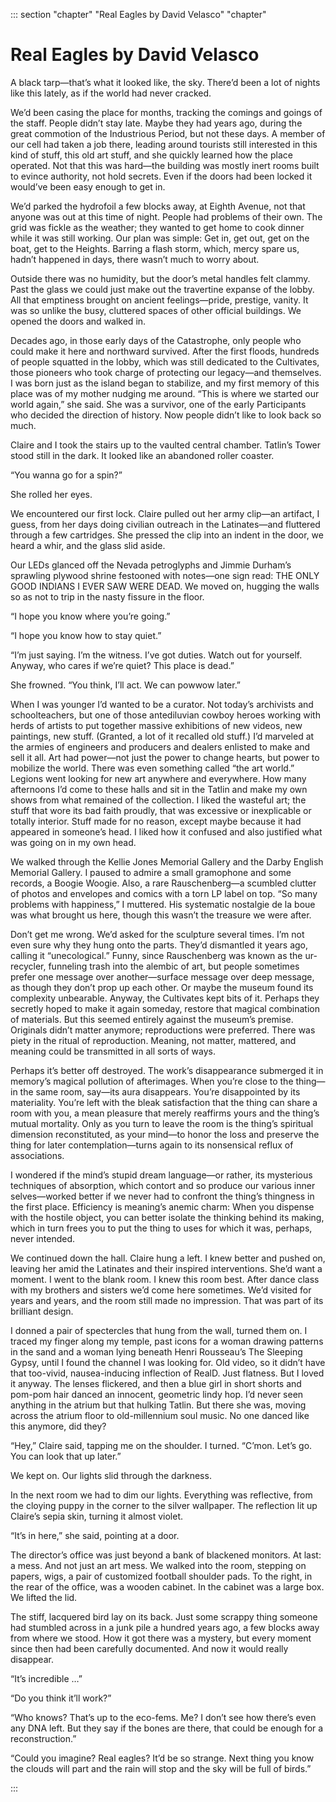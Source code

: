 

::: section "chapter" "Real Eagles by David Velasco" "chapter"

# Real Eagles by David Velasco


A black tarp—that’s what it looked like, the sky. There’d been a lot of nights like this lately, as if the world had never cracked.

We’d been casing the place for months, tracking the comings and goings of the staff. People didn’t stay late. Maybe they had years ago, during the great commotion of the Industrious Period, but not these days. A member of our cell had taken a job there, leading around tourists still interested in this kind of stuff, this old art stuff, and she quickly learned how the place operated. Not that this was hard—the building was mostly inert rooms built to evince authority, not hold secrets. Even if the doors had been locked it would’ve been easy enough to get in.

We’d parked the hydrofoil a few blocks away, at Eighth Avenue, not that anyone was out at this time of night. People had problems of their own. The grid was fickle as the weather; they wanted to get home to cook dinner while it was still working. Our plan was simple: Get in, get out, get on the boat, get to the Heights. Barring a flash storm, which, mercy spare us, hadn’t happened in days, there wasn’t much to worry about.

Outside there was no humidity, but the door’s metal handles felt clammy. Past the glass we could just make out the travertine expanse of the lobby. All that emptiness brought on ancient feelings—pride, prestige, vanity. It was so unlike the busy, cluttered spaces of other official buildings. We opened the doors and walked in.

Decades ago, in those early days of the Catastrophe, only people who could make it here and northward survived. After the first floods, hundreds of people squatted in the lobby, which was still dedicated to the Cultivates, those pioneers who took charge of protecting our legacy—and themselves. I was born just as the island began to stabilize, and my first memory of this place was of my mother nudging me around.
“This is where we started our world again,” she said. She was a survivor, one of the early Participants who decided the direction of history. Now people didn’t like to look back so much.

Claire and I took the stairs up to the vaulted central chamber. Tatlin’s Tower stood still in the dark. It looked like an abandoned roller coaster.

“You wanna go for a spin?”

She rolled her eyes.

We encountered our first lock. Claire pulled out her army clip—an artifact, I guess, from her days doing civilian outreach in the Latinates—and fluttered through a few cartridges. She pressed the clip into an indent in the door, we heard a whir, and the glass slid aside.

Our LEDs glanced off the Nevada petroglyphs and Jimmie Durham’s sprawling plywood shrine festooned with notes—one sign read: THE ONLY GOOD INDIANS I EVER SAW WERE DEAD. We moved on, hugging the walls so as not to trip in the nasty fissure in the floor.

“I hope you know where you’re going.”

“I hope you know how to stay quiet.”

“I’m just saying. I’m the witness. I’ve got duties. Watch out for yourself. Anyway, who cares if we’re quiet? This place is dead.”

She frowned. “You think, I’ll act. We can powwow later.”

When I was younger I’d wanted to be a curator. Not today’s archivists and schoolteachers, but one of those antediluvian cowboy heroes working with herds of artists to put together massive exhibitions of new videos, new paintings, new stuff. (Granted, a lot of it recalled old stuff.) I’d marveled at the armies of engineers and producers and dealers enlisted to make and sell it all. Art had power—not just the power to change hearts, but power to mobilize the world. There was even something called
“the art world.” Legions went looking for new art anywhere and everywhere. How many afternoons I’d come to these halls and sit in the Tatlin and make my own shows from what remained of the collection. I liked the wasteful art; the stuff that wore its bad faith proudly, that was excessive or inexplicable or totally interior. Stuff made for no reason, except maybe because it had appeared in someone’s head. I liked how it confused and also justified what was going on in my own head.

We walked through the Kellie Jones Memorial Gallery and the Darby English Memorial Gallery. I paused to admire a small gramophone and some records, a Boogie Woogie. Also, a rare Rauschenberg—a scumbled clutter of photos and envelopes and comics with a torn LP label on top. “So many problems with happiness,” I muttered. His systematic nostalgie de la boue was what brought us here, though this wasn’t the treasure we were after.

Don’t get me wrong. We’d asked for the sculpture several times. I’m not even sure why they hung onto the parts. They’d dismantled it years ago, calling it “unecological.” Funny, since Rauschenberg was known as the ur-recycler, funneling trash into the alembic of art, but people sometimes prefer one message over another—surface message over deep message, as though they don’t prop up each other. Or maybe the museum found its complexity unbearable. Anyway, the Cultivates kept bits of it. Perhaps they secretly hoped to make it again someday, restore that magical combination of materials. But this seemed entirely against the museum’s premise. Originals didn’t matter anymore; reproductions were preferred. There was piety in the ritual of reproduction. Meaning, not matter, mattered, and meaning could be transmitted in all sorts of ways.

Perhaps it’s better off destroyed. The work’s disappearance submerged it in memory’s magical pollution of afterimages. When you’re close to the thing—in the same room, say—its aura disappears. You’re disappointed by its materiality. You’re left with the bleak satisfaction that the thing can share a room with you, a mean pleasure that merely reaffirms yours and the thing’s mutual mortality. Only as you turn to leave the room is the thing’s spiritual dimension reconstituted, as your mind—to honor the loss and preserve the thing for later contemplation—turns again to its nonsensical reflux of associations.

I wondered if the mind’s stupid dream language—or rather, its mysterious techniques of absorption, which contort and so produce our various inner selves—worked better if we never had to confront the thing’s thingness in the first place. Efficiency is meaning’s anemic charm: When you dispense with the hostile object, you can better isolate the thinking behind its making, which in turn frees you to put the thing to uses for which it was, perhaps, never intended.

We continued down the hall. Claire hung a left. I knew better and pushed on, leaving her amid the Latinates and their inspired interventions. She’d want a moment. I went to the blank room. I knew this room best. After dance class with my brothers and sisters we’d come here sometimes. We’d visited for years and years, and the room still made no impression. That was part of its brilliant design.

I donned a pair of spectercles that hung from the wall, turned them on. I traced my finger along my temple, past icons for a woman drawing patterns in the sand and a woman lying beneath Henri Rousseau’s The Sleeping Gypsy, until I found the channel I was looking for. Old video, so it didn’t have that too-vivid, nausea-inducing inflection of RealD. Just flatness. But I loved it anyway. The lenses flickered, and then a blue girl in short shorts and pom-pom hair danced an innocent, geometric lindy hop. I’d never seen anything in the atrium but that hulking Tatlin. But there she was, moving across the atrium floor to old-millennium soul music. No one danced like this anymore, did they?

“Hey,” Claire said, tapping me on the shoulder. I turned. “C’mon. Let’s go. You can look that up later.”

We kept on. Our lights slid through the darkness.

In the next room we had to dim our lights. Everything was reflective, from the cloying puppy in the corner to the silver wallpaper. The reflection lit up Claire’s sepia skin, turning it almost violet.

“It’s in here,” she said, pointing at a door.

The director’s office was just beyond a bank of blackened monitors. At last: a mess. And not just an art mess. We walked into the room, stepping on papers, wigs, a pair of customized football shoulder pads. To the right, in the rear of the office, was a wooden cabinet. In the cabinet was a large box. We lifted the lid.

The stiff, lacquered bird lay on its back. Just some scrappy thing someone had stumbled across in a junk pile a hundred years ago, a few blocks away from where we stood. How it got there was a mystery, but every moment since then had been carefully documented. And now it would really disappear.

“It’s incredible …”

“Do you think it’ll work?”

“Who knows? That’s up to the eco-fems. Me? I don’t see how there’s even any DNA left. But they say if the bones are there, that could be enough for a reconstruction.”

“Could you imagine? Real eagles? It’d be so strange. Next thing you know the clouds will part and the rain will stop and the sky will be full of birds.”

:::
